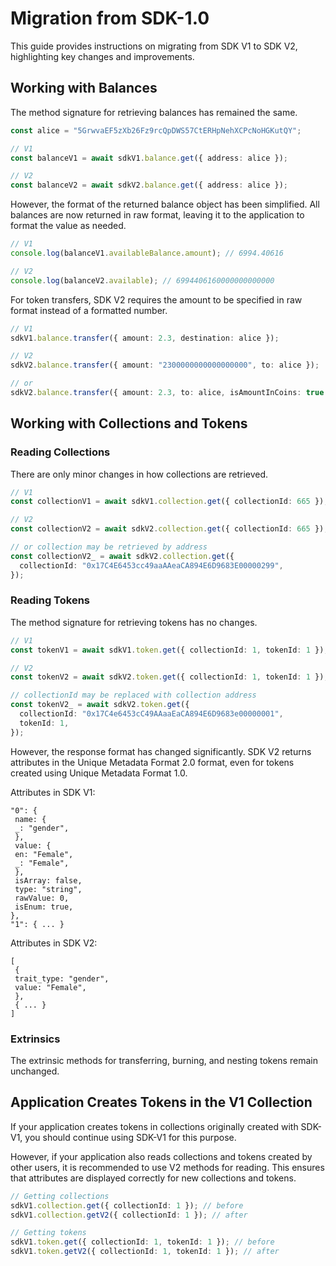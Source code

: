 # Migration from SDK-1.0

This guide provides instructions on migrating from SDK V1 to SDK V2, highlighting key changes and improvements.

## Working with Balances

The method signature for retrieving balances has remained the same.

```ts
const alice = "5GrwvaEF5zXb26Fz9rcQpDWS57CtERHpNehXCPcNoHGKutQY";

// V1
const balanceV1 = await sdkV1.balance.get({ address: alice });

// V2
const balanceV2 = await sdkV2.balance.get({ address: alice });
```

However, the format of the returned balance object has been simplified. All balances are now returned in raw format, leaving it to the application to format the value as needed.

```ts
// V1
console.log(balanceV1.availableBalance.amount); // 6994.40616

// V2
console.log(balanceV2.available); // 6994406160000000000000
```

For token transfers, SDK V2 requires the amount to be specified in raw format instead of a formatted number.

```ts
// V1
sdkV1.balance.transfer({ amount: 2.3, destination: alice });

// V2
sdkV2.balance.transfer({ amount: "2300000000000000000", to: alice });

// or
sdkV2.balance.transfer({ amount: 2.3, to: alice, isAmountInCoins: true });
```

## Working with Collections and Tokens

### Reading Collections

There are only minor changes in how collections are retrieved.

```ts
// V1
const collectionV1 = await sdkV1.collection.get({ collectionId: 665 });

// V2
const collectionV2 = await sdkV2.collection.get({ collectionId: 665 });

// or collection may be retrieved by address
const collectionV2_ = await sdkV2.collection.get({
  collectionId: "0x17C4E6453cc49aaAAeaCA894E6D9683E00000299",
});
```

### Reading Tokens

The method signature for retrieving tokens has no changes.

```ts
// V1
const tokenV1 = await sdkV1.token.get({ collectionId: 1, tokenId: 1 });

// V2
const tokenV2 = await sdkV2.token.get({ collectionId: 1, tokenId: 1 });

// collectionId may be replaced with collection address
const tokenV2_ = await sdkV2.token.get({
  collectionId: "0x17C4e6453cC49AAaaEaCA894E6D9683e00000001",
  tokenId: 1,
});
```

However, the response format has changed significantly. SDK V2 returns attributes in the Unique Metadata Format 2.0 format, even for tokens created using Unique Metadata Format 1.0.

Attributes in SDK V1:

```
"0": {
 name: {
 _: "gender",
 },
 value: {
 en: "Female",
 _: "Female",
 },
 isArray: false,
 type: "string",
 rawValue: 0,
 isEnum: true,
},
"1": { ... }
```

Attributes in SDK V2:

```
[
 {
 trait_type: "gender",
 value: "Female",
 },
 { ... }
]
```

### Extrinsics

The extrinsic methods for transferring, burning, and nesting tokens remain unchanged.

## Application Creates Tokens in the V1 Collection

If your application creates tokens in collections originally created with SDK-V1, you should continue using SDK-V1 for this purpose.

However, if your application also reads collections and tokens created by other users, it is recommended to use V2 methods for reading. This ensures that attributes are displayed correctly for new collections and tokens.

```ts
// Getting collections
sdkV1.collection.get({ collectionId: 1 }); // before
sdkV1.collection.getV2({ collectionId: 1 }); // after

// Getting tokens
sdkV1.token.get({ collectionId: 1, tokenId: 1 }); // before
sdkV1.token.getV2({ collectionId: 1, tokenId: 1 }); // after
```
